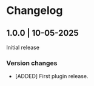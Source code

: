 # Changelog

## 1.0.0 | 10-05-2025

Initial release

### Version changes

- [ADDED] First plugin release.
